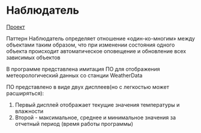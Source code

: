 # Наблюдатель

[Проект](../Observer/)

Паттерн Наблюдатель определяет отношение «один-ко-многим» между объектами таким образом, что при изменении состояния одного объекта происходит автоматическое оповещение и обновление всех зависимых объектов

В программе представлена имитация ПО для отображения метеорологический данных со станции WeatherData

ПО представлено в виде двух дисплеев(но с легкостью может расширяться):
1) Первый дисплей отображает текущие значения температуры и влажности
2) Второй - максимальное, среднее и минимальное значения за отчетный период (время работы программы)

